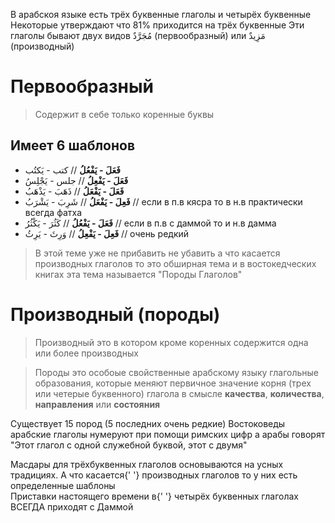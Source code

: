 В арабскоя языке есть трёх буквенные глаголы и четырёх буквенные
Некоторые утверждают что 81% приходится на трёх буквенные
Эти глаголы бывают двух видов مُجَرَّدٌ (первообразный) или مَزِيدٌ (производный)

# Первообразный

> Cодержит в себе только коренные буквы

## Имеет 6 шаблонов

- **فَعَلَ - يَفْعُلُ** // كتب - يَكتُب
- **فَعَلَ - يَفْعِلُ** // جلس - يَجْلِسُ
- **فَعَلَ - يَفْعَلُ** // ذَهَبَ - يَذْهَبُ
- **فَعِلَ - يَفْعَلُ** // شَرِبَ - يَشْرَبُ // если в п.в кясра то в н.в практически всегда фатха
- **فَعَلَ - يَفْعُلُ** // كَثُرَ - يَكْثُرُ // если в п.в с даммой то и н.в дамма
- **فَعِلَ - يَفْعِلُ** // وَرِثَ - يَرِثُ // очень редкий

> В этой теме уже не прибавить не убавить а что касается производных глаголов то это обширная тема и в востокедческих книгах эта тема называется "Породы Глаголов"

# Производный (породы)

> Производный это в котором кроме коренных содержится одна или более производных

> Породы это особоые свойственные арабскому языку глагольные образования, которые меняют первичное значение корня (трех или четерые буквенного) глагола в смысле **качества**, **количества**, **направления** или **состояния**

Существует 15 пород (5 последних очень редкие)
Востоковеды арабские глаголы нумеруют при помощи римских цифр а арабы говорят "Этот глагол с одной служебной буквой, этот с двумя"

<AnimateCard>
<div className="arsent arsent_rule">
    <div className="arsent__translate">
    <span className="contrast_2">Масдары </span> для трёхбуквенных глаголов основываются на усных традициях. А что касается{' '}
    <span className="contrast_2">производных глаголов</span> то у них есть
    <span className="contrast"> определенные шаблоны </span>
    </div>
</div>
</AnimateCard>

<AnimateCard>
<div className="arsent arsent_rule">
    <div className="arsent__translate">
    <span className="contrast_2">Приставки </span> настоящего времени в{' '}
    <span className="contrast_2">четырёх буквенных </span> глаголах ВСЕГДА
    <span className="contrast"> приходят с Даммой </span>
    </div>
</div>
</AnimateCard>
